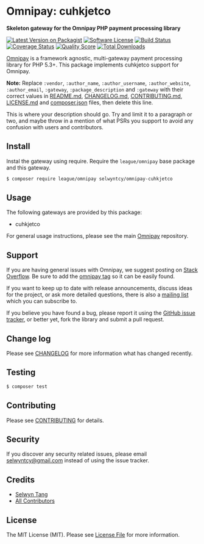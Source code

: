 # Omnipay: cuhkjetco

**Skeleton gateway for the Omnipay PHP payment processing library**

[![Latest Version on Packagist](https://img.shields.io/packagist/v/selwyntcy/omnipay-cuhkjetco.svg?style=flat-square)](https://packagist.org/packages/selwyntcy/omnipay-cuhkjetco)
[![Software License](https://img.shields.io/badge/license-MIT-brightgreen.svg?style=flat-square)](LICENSE.md)
[![Build Status](https://img.shields.io/travis/selwyntcy/omnipay-cuhkjetco/master.svg?style=flat-square)](https://travis-ci.org/selwyntcy/omnipay-cuhkjetco)
[![Coverage Status](https://img.shields.io/scrutinizer/coverage/g/selwyntcy/omnipay-cuhkjetco.svg?style=flat-square)](https://scrutinizer-ci.com/g/selwyntcy/omnipay-cuhkjetco/code-structure)
[![Quality Score](https://img.shields.io/scrutinizer/g/selwyntcy/omnipay-cuhkjetco.svg?style=flat-square)](https://scrutinizer-ci.com/g/selwyntcy/omnipay-cuhkjetco)
[![Total Downloads](https://img.shields.io/packagist/dt/selwyntcy/omnipay-cuhkjetco.svg?style=flat-square)](https://packagist.org/packages/selwyntcy/omnipay-cuhkjetco)


[Omnipay](https://github.com/thephpleague/omnipay) is a framework agnostic, multi-gateway payment
processing library for PHP 5.3+. This package implements cuhkjetco support for Omnipay.

**Note:** Replace `:vendor`, `:author_name`, `:author_username`, `:author_website`, `:author_email`, `:gateway`, `:package_description` and `:gateway` with their correct values in [README.md](README.md), [CHANGELOG.md](CHANGELOG.md), [CONTRIBUTING.md](CONTRIBUTING.md), [LICENSE.md](LICENSE.md) and [composer.json](composer.json) files, then delete this line.

This is where your description should go. Try and limit it to a paragraph or two, and maybe throw in a mention of what
PSRs you support to avoid any confusion with users and contributors.

## Install

Instal the gateway using require. Require the `league/omnipay` base package and this gateway.

``` bash
$ composer require league/omnipay selwyntcy/omnipay-cuhkjetco
```

## Usage

The following gateways are provided by this package:

 * cuhkjetco

For general usage instructions, please see the main [Omnipay](https://github.com/thephpleague/omnipay) repository.

## Support

If you are having general issues with Omnipay, we suggest posting on
[Stack Overflow](http://stackoverflow.com/). Be sure to add the
[omnipay tag](http://stackoverflow.com/questions/tagged/omnipay) so it can be easily found.

If you want to keep up to date with release announcements, discuss ideas for the project,
or ask more detailed questions, there is also a [mailing list](https://groups.google.com/forum/#!forum/omnipay) which
you can subscribe to.

If you believe you have found a bug, please report it using the [GitHub issue tracker](https://github.com/selwyntcy/omnipay-cuhkjetco/issues),
or better yet, fork the library and submit a pull request.

## Change log

Please see [CHANGELOG](CHANGELOG.md) for more information what has changed recently.

## Testing

``` bash
$ composer test
```

## Contributing

Please see [CONTRIBUTING](CONTRIBUTING.md) for details.

## Security

If you discover any security related issues, please email selwyntcy@gmail.com instead of using the issue tracker.

## Credits

- [Selwyn Tang](https://github.com/selwyntcy)
- [All Contributors](../../contributors)

## License

The MIT License (MIT). Please see [License File](LICENSE.md) for more information.
